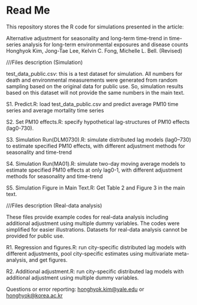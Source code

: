 # Read Me
This repository stores the R code for simulations presented in the article:

Alternative adjustment for seasonality and long-term time-trend in time-series analysis for long-term environmental exposures and disease counts
Honghyok Kim, Jong-Tae Lee, Kelvin C. Fong, Michelle L. Bell. (Revised)


///Files description (Simulation)

test_data_public.csv: this is a test dataset for simulation. All numbers for death and environmental measurements were generated from random sampling based on the original data for public use. So, simulation results based on this dataset will not provide the same numbers in the main text.

S1. Predict.R: load test_data_public.csv and predict average PM10 time series and average mortality time series

S2. Set PM10 effects.R: specify hypothetical lag-structures of PM10 effects (lag0-730).

S3. Simulation Run(DLM0730).R: simulate distributed lag models (lag0–730) to estimate specified PM10 effects, with different adjustment methods for seasonality and time-trend

S4. Simulation Run(MA01).R: simulate two-day moving average models to estimate specified PM10 effects at only lag0-1, with different adjustment methods for seasonality and time-trend

S5. Simulation Figure in Main Text.R: Get Table 2 and Figure 3 in the main text.

///Files description (Real-data analysis)

These files provide example codes for real-data analysis including additional adjustment using multiple dummy variables. The codes were simplified for easier illustrations. Datasets for real-data analysis cannot be provided for public use.

R1. Regression and figures.R: run city-specific distributed lag models with different adjustments, pool city-specific estimates using multivariate meta-analysis, and get figures.

R2. Additional adjustment.R: run city-specific distributed lag models with additional adjustment using multiple dummy variables.


Questions or error reporting: honghyok.kim@yale.edu or honghyok@korea.ac.kr




